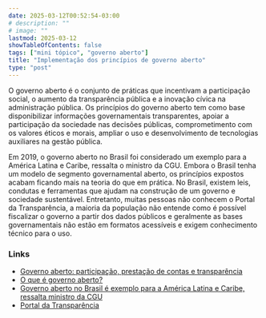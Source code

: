 ```yaml
---
date: 2025-03-12T00:52:54-03:00
# description: ""
# image: ""
lastmod: 2025-03-12
showTableOfContents: false
tags: ["mini tópico", "governo aberto"]
title: "Implementação dos princípios de governo aberto"
type: "post"
---
```


O governo aberto é o conjunto de práticas que incentivam a participação social, o aumento da transparência pública e a inovação cívica na administração pública. Os princípios do governo aberto tem como base disponibilizar informações governamentais transparentes, apoiar a participação da sociedade nas decisões públicas, comprometimento com os valores éticos e morais, ampliar o uso e desenvolvimento de tecnologias auxiliares na gestão pública.

Em 2019, o governo aberto no Brasil foi considerado um exemplo para a América Latina e Caribe, ressalta o ministro da CGU. Embora o Brasil tenha um modelo de segmento governamental aberto, os princípios expostos acabam ficando mais na teoria do que em prática. No Brasil, existem leis, condutas e ferramentas que ajudam na construção de um governo e sociedade sustentável. Entretanto, muitas pessoas não conhecem o Portal da Transparência, a maioria da população não entende como é possível fiscalizar o governo a partir dos dados públicos e geralmente as bases governamentais não estão em formatos acessíveis e exigem conhecimento técnico para o uso.

### Links

- [Governo aberto: participação, prestação de contas e transparência](https://www.gov.br/cgu/pt-br/governo-aberto/central-de-conteudo/videos/videos-home/governo-aberto-participacao-prestacao-de-contas-e-transparencia)
- [O que é governo aberto?](https://www.colab.re/conteudo/o-que-e-governo-aberto)
- [Governo aberto no Brasil é exemplo para a América Latina e Caribe, ressalta ministro da CGU](https://www.cg.df.gov.br/governo-aberto-no-brasil-e-exemplo-para-a-america-latina-e-caribe-ressalta-ministro-da-cgu/)
- [Portal da Transparência](https://www.portaltransparencia.gov.br/)